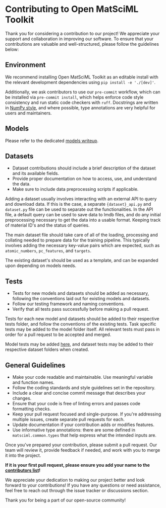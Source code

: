 # Contributing to Open MatSciML Toolkit

Thank you for considering a contribution to our project! We appreciate your support and collaboration in improving our software. To ensure that your contributions are valuable and well-structured, please follow the guidelines below:

## Environment

We recommend installing Open MatSciML Toolkit as an editable install with the relevant development dependencies using `pip install -e './[dev]'`.

Additionally, we ask contributors to use our `pre-commit` workflow, which can be installed via `pre-commit install`, which helps enforce code
style consistency and run static code checkers with `ruff`. Docstrings are written in [NumPy style](https://numpydoc.readthedocs.io/en/latest/format.html), and where possible,
type annotations are very helpful for users and maintainers.

## Models

Please refer to the dedicated [models writeup](./matsciml/models/README.md).

## Datasets

- Dataset contributions should include a brief description of the dataset and its available fields.
- Provide proper documentation on how to access, use, and understand the data.
- Make sure to include data preprocessing scripts if applicable.

Adding a dataset usually involves interacting with an external API to query and download data. If this is the case, a separate `{dataset}_api.py` and `dataset.py` file can be used to separate out the functionalities. In the API file, a default query can be used to save data to lmdb files, and do any initial preprocessing necessary to get the data into a usable format. Keeping track of material ID's and the status of queries.

The main dataset file should take care of all of the loading, processing and collating needed to prepare data for the training pipeline. This typically involves adding the necessary key-value pairs which are expected, such as `atomic_numbers`, `pc_features`, and `targets`.

The existing dataset's should be used as a template, and can be expanded upon depending on models needs.

## Tests

- Tests for new models and datasets should be added as necessary, following the conventions laid out for existing models and datasets.
- Follow our testing framework and naming conventions.
- Verify that all tests pass successfully before making a pull request.

Tests for each new model and datasets should be added to their respective tests folder, and follow the conventions of the existing tests. Task specific tests may be added to the model folder itself. All relevant tests must pass in order for a pull request to be accepted and merged.

Model tests may be added [here](https://github.com/IntelLabs/matsciml/tree/main/matsciml/models/dgl/tests), and dataset tests may be added to their respective dataset folders when created.

## General Guidelines

- Make your code readable and maintainable. Use meaningful variable and function names.
- Follow the coding standards and style guidelines set in the repository.
- Include a clear and concise commit message that describes your changes.
- Ensure that your code is free of linting errors and passes code formatting checks.
- Keep your pull request focused and single-purpose. If you're addressing multiple issues, create separate pull requests for each.
- Update documentation if your contribution adds or modifies features.
- Use informative type annotations: there are some defined in `matsciml.common.types` that help express what the intended inputs are.

Once you've prepared your contribution, please submit a pull request. Our team will review it, provide feedback if needed, and work with you to merge it into the project.

__If it is your first pull request, please ensure you add your name to the [contributors list](./CONTRIBUTORS.md)!__

We appreciate your dedication to making our project better and look forward to your contributions! If you have any questions or need assistance, feel free to reach out through the issue tracker or discussions section.

Thank you for being a part of our open-source community!
